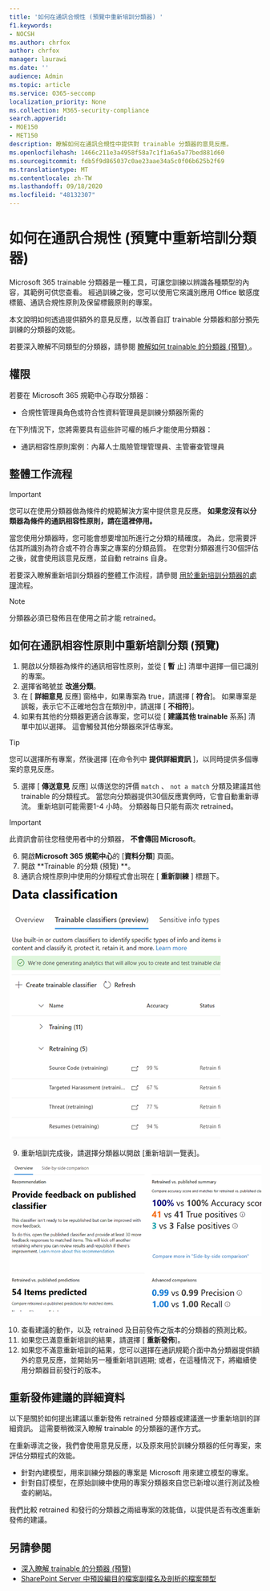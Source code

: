 ```yaml
---
title: '如何在通訊合規性 (預覽中重新培訓分類器) '
f1.keywords:
- NOCSH
ms.author: chrfox
author: chrfox
manager: laurawi
ms.date: ''
audience: Admin
ms.topic: article
ms.service: O365-seccomp
localization_priority: None
ms.collection: M365-security-compliance
search.appverid:
- MOE150
- MET150
description: 瞭解如何在通訊合規性中提供對 trainable 分類器的意見反應。
ms.openlocfilehash: 1466c211e3a4958f58a7c1f1a6a5a77bed881d60
ms.sourcegitcommit: fdb5f9d865037c0ae23aae34a5c0f06b625b2f69
ms.translationtype: MT
ms.contentlocale: zh-TW
ms.lasthandoff: 09/18/2020
ms.locfileid: "48132307"
---
```

# <a name="how-to-retrain-a-classifier-in-communications-compliance-preview"></a>如何在通訊合規性 (預覽中重新培訓分類器) 

Microsoft 365 trainable 分類器是一種工具，可讓您訓練以辨識各種類型的內容，其範例可供您查看。 經過訓練之後，您可以使用它來識別應用 Office 敏感度標籤、通訊合規性原則及保留標籤原則的專案。

本文說明如何透過提供額外的意見反應，以改善自訂 trainable 分類器和部分預先訓練的分類器的效能。

若要深入瞭解不同類型的分類器，請參閱 [瞭解如何 trainable 的分類器 (預覽) ](classifier-learn-about.md)。

## <a name="permissions"></a>權限

若要在 Microsoft 365 規範中心存取分類器：

- 合規性管理員角色或符合性資料管理員是訓練分類器所需的

在下列情況下，您將需要具有這些許可權的帳戶才能使用分類器：

- 通訊相容性原則案例：內幕人士風險管理管理員、主管審查管理員 

## <a name="overall-workflow"></a>整體工作流程

> [!IMPORTANT]
> 您可以在使用分類器做為條件的規範解決方案中提供意見反應。 **如果您沒有以分類器為條件的通訊相容性原則，請在這裡停用。**

當您使用分類器時，您可能會想要增加所進行之分類的精確度。 為此，您需要評估其所識別為符合或不符合專案之專案的分類品質。 在您對分類器進行30個評估之後，就會使用該意見反應，並自動 retrains 自身。

若要深入瞭解重新培訓分類器的整體工作流程，請參閱 [用於重新培訓分類器的處理](classifier-learn-about.md#retraining-classifiers)流程。

> [!NOTE]
> 分類器必須已發佈且在使用之前才能 retrained。

## <a name="how-to-retrain-a-classifier-in-communication-compliance-policies-preview"></a>如何在通訊相容性原則中重新培訓分類 (預覽) 

1. 開啟以分類器為條件的通訊相容性原則，並從 [ **暫** 止] 清單中選擇一個已識別的專案。
2. 選擇省略號並 **改進分類**。
3. 在 [ **詳細意見** 反應] 窗格中，如果專案為 true，請選擇 [ **符合**]。  如果專案是誤報，表示它不正確地包含在類別中，請選擇 [ **不相符**]。
4. 如果有其他的分類器更適合該專案，您可以從 [ **建議其他 trainable** 系系] 清單中加以選擇。 這會觸發其他分類器來評估專案。

> [!TIP]
> 您可以選擇所有專案，然後選擇 [在命令列中 **提供詳細資訊** ]，以同時提供多個專案的意見反應。

5. 選擇 [ **傳送意見** 反應] 以傳送您的評價 `match` 、 `not a match` 分類及建議其他 trainable 的分類程式。 當您向分類器提供30個反應實例時，它會自動重新導流。 重新培訓可能需要1-4 小時。 分類器每日只能有兩次 retrained。

> [!IMPORTANT]
> 此資訊會前往您租使用者中的分類器， **不會傳回 Microsoft**。

6.  開啟**Microsoft 365 規範中心**的 [**資料分類**] 頁面。
7. 開啟 **Trainable 的分類 (預覽) **。
8. 通訊合規性原則中使用的分類程式會出現在 [ **重新訓練** ] 標題下。

![以重新培訓狀態分類的分類器](../media/classifier-retraining.png)

9. 重新培訓完成後，請選擇分類器以開啟 [重新培訓一覽表]。

![分類器重新培訓結果概述](../media/classifier-retraining-overview.png)

10. 查看建議的動作，以及 retrained 及目前發佈之版本的分類器的預測比較。
11. 如果您已滿意重新培訓的結果，請選擇 [ **重新發佈**]。
12. 如果您不滿意重新培訓的結果，您可以選擇在通訊規範介面中為分類器提供額外的意見反應，並開始另一種重新培訓週期; 或者，在這種情況下，將繼續使用分類器目前發行的版本。 

## <a name="details-on-republishing-recommendations"></a>重新發佈建議的詳細資料

以下是關於如何提出建議以重新發佈 retrained 分類器或建議進一步重新培訓的詳細資訊。 這需要稍微深入瞭解 trainable 的分類器的運作方式。

在重新導流之後，我們會使用意見反應，以及原來用於訓練分類器的任何專案，來評估分類程式的效能。 

- 針對內建模型，用來訓練分類器的專案是 Microsoft 用來建立模型的專案。
- 針對自訂模型，在原始訓練中使用的專案分類器來自您已新增以進行測試及檢查的網站。

我們比較 retrained 和發行的分類器之兩組專案的效能值，以提供是否有改進重新發佈的建議。 

## <a name="see-also"></a>另請參閱

- [深入瞭解 trainable 的分類器 (預覽) ](classifier-learn-about.md)
- [SharePoint Server 中預設編目的檔案副檔名及剖析的檔案類型](https://docs.microsoft.com/sharepoint/technical-reference/default-crawled-file-name-extensions-and-parsed-file-types)
